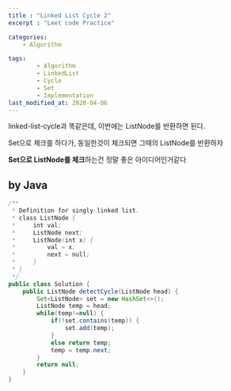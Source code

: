 ```yaml
---
title : "Linked List Cycle 2"
excerpt : "Leet code Practice"

categories:
    - Algorithm

tags:
        - Algorithm
        - LinkedList
        - Cycle
        - Set
        - Implementation
last_modified_at: 2020-04-06
---
```


linked-list-cycle과 똑같은데, 이번에는 ListNode를 반환하면 된다.

Set으로 체크를 하다가, 동일한것이 체크되면 그때의 ListNode를 반환하자

**Set으로 ListNode를 체크**하는건 정말 좋은 아이디어인거같다


## by Java

```java
/**
 * Definition for singly-linked list.
 * class ListNode {
 *     int val;
 *     ListNode next;
 *     ListNode(int x) {
 *         val = x;
 *         next = null;
 *     }
 * }
 */
public class Solution {
    public ListNode detectCycle(ListNode head) {
        Set<ListNode> set = new HashSet<>();
        ListNode temp = head;
        while(temp!=null) {
            if(!set.contains(temp)) {
                set.add(temp);
            }
            else return temp;
            temp = temp.next;
        }
        return null;
    }
}
```